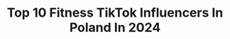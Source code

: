 ---
title: Top 10 Fitness TikTok Influencers In Poland In 2024
description: >-
  Find top fitness TikTok influencers in Poland in 2024. Most popular hashtags: #dc #fitness #foryou #fyp.
platform: TikTok
hits: 27
text_top: See the top-rated TikTok influencers on inBeat.
text_bottom: inBeat aggregates 27 TikTok influencers like this in Poland for you to connect with.
profiles:
  - username: "strongpoint.pl"
    fullname: >-
      strongpoint.pl
    bio: >-
      SKLEP FITNESS IG: @strongpoint.pl www.strongpoint.pl
    location: "Poland"
    followers: 4126
    engagement: 1252
    commentsToLikes: 0.036804
    id: ckbliqb8dbxj30j23u7htzi99
    verified: false
    hashtags: "#strongpoint, #jestemstrong, #walentynki, #dc"
  - username: "sylviafitness"
    fullname: >-
      Sylwia Szostak 
    bio: >-
      👑 Sylwia Szostak GYM FREAK 🌴Reality Show AGENT Gwiazdy Fitness Model
    location: "Poland"
    followers: 349700
    engagement: 803
    commentsToLikes: 0.006653
    id: ck8saaaaf18ax0j786jy5zub2
    verified: true
    hashtags: "#imnotgonnadoitgirl, #couplegoals, #couple, #mma"
  - username: "alexsaww"
    fullname: >-
      Alex Sawwidis
    bio: >-
      @carstorybro Automotive YouTuber, petrolhead and fitness freak. 🏁💪🏼
    location: "Poland"
    followers: 5703
    engagement: 545
    commentsToLikes: 0.007625
    id: ckc3f45rc133b0j236jnp3cwr
    verified: false
    hashtags: "#dlaciebie, #power, #car, #fyp"
  - username: "hugonczajkowski"
    fullname: >-
      hugonczajkowski
    bio: >-
      Moda męska 👔 Sport 💪 Lifestyle 😎 YT (+65k subs.) 🎥
    location: "Poland"
    followers: 4599
    engagement: 331
    commentsToLikes: 0.065533
    id: ckb0t3n7pim7e0j23fnd3nlm6
    verified: false
    hashtags: "#trening, #zostanwdomu, #style, #fitness"
  - username: "sagannnn"
    fullname: >-
      SaganVines
    bio: >-
      Zbudujmy coś dużego 😎 📸 Instagram: dawid_sagann
    location: "Poland"
    followers: 21500
    engagement: 723
    commentsToLikes: 0.039457
    id: ck9jv88r6r5h60j78et6l27g0
    verified: false
    hashtags: "#dc, #true, #challenge, #stitch"
  - username: "maciooch"
    fullname: >-
      Macioch
    bio: >-
      Proszę obserwować 🙏🏻❤️ Maciek Zdunikowski / Macioch 🧨ig: maciek_zdunikowksi
    location: "Poland"
    followers: 100500
    engagement: 1358
    commentsToLikes: 0.016695
    id: ck8w41c0k82md0j7886da2z79
    verified: false
    hashtags: "#funny, #friend, #dc, #viral"
  - username: "lee_cummins"
    fullname: >-
      Lee Cummins
    bio: >-
      🇮🇪💚 44.6K 🤯 Thank you leecummins89@gmail.com
    location: "Poland"
    followers: 46200
    engagement: 708
    commentsToLikes: 0.045729
    id: ckdbwefgtdxsh0j23ucsykdot
    verified: false
    hashtags: "#wap, #fitnesstips, #irish, #fyp"
  - username: "wkondycji.pl"
    fullname: >-
      Kasia Zaremba
    bio: >-
      Trener💪, Dietetyk🥩🍳😋. Pomogę Ci osiągnąć wymarzoną sylwetkę!💪😍🍑👙 ⬇️⬇️⬇️
    location: "Poland"
    followers: 163800
    engagement: 670
    commentsToLikes: 0.018719
    id: ckb9a0l1rum0m0j23oi8yhif7
    verified: false
    hashtags: "#fun, #winter, #dieta, #bodybuilding"
  - username: "julcz00"
    fullname: >-
      Julia Pustelnik
    bio: >-
      🥇Polish champion aerial hoop 2020🏆 📸Instagram: julcz00 🤸🏼‍♀️Acro trainer
    location: "Poland"
    followers: 6342
    engagement: 1616
    commentsToLikes: 0.028172
    id: ckac5zqojdpma0i782l1mwfoc
    verified: false
    hashtags: "#aerialhoop, #aerialist, #trainer, #fyp"
  - username: "agastefanowicz"
    fullname: >-
      Aga Stefanowicz
    bio: >-
      Zostań na dłużej! 🎉 Ig📷: agastefanowicz 📩agastefanowiczinfo@gmail.com
    location: "Poland"
    followers: 81800
    engagement: 1170
    commentsToLikes: 0.023074
    id: cka0uc569tqjn0i78njec71dm
    verified: false
    hashtags: "#foryou, #poland, #funny, #witamy2021"
---